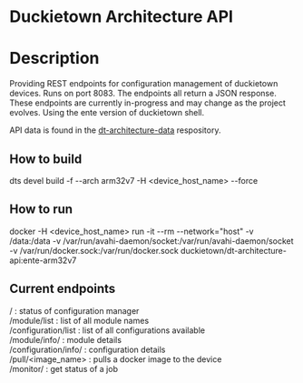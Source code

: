# Duckietown Architecture API

# Description
Providing REST endpoints for configuration management of duckietown devices.  Runs on port 8083.  The endpoints all return a JSON response.  These endpoints are currently in-progress and may change as the project evolves.  Using the ente version of duckietown shell.

API data is found in the [dt-architecture-data](https://github.com/duckietown/dt-architecture-data) respository.

## How to build
dts devel build -f --arch arm32v7 -H <device_host_name> --force

## How to run
docker -H  <device_host_name> run -it --rm --network="host"  -v /data:/data -v /var/run/avahi-daemon/socket:/var/run/avahi-daemon/socket -v /var/run/docker.sock:/var/run/docker.sock  duckietown/dt-architecture-api:ente-arm32v7

## Current endpoints
/ : status of configuration manager  
/module/list  :  list of all module names  
/configuration/list : list of all configurations available  
/module/info/<module> : module details  
/configuration/info/<configuration> :  configuration details  
/pull/<image_name> : pulls a docker image to the device  
/monitor/<id> : get status of a job  
